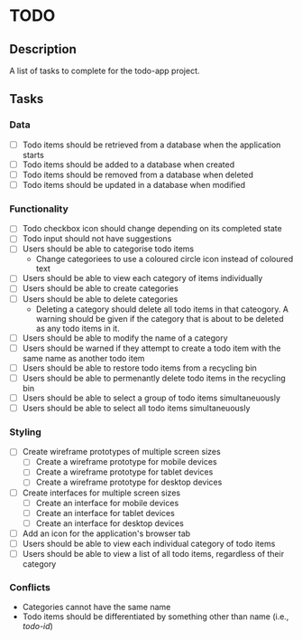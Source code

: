 # TODO

## Description

A list of tasks to complete for the todo-app project.

## Tasks

### Data

- [ ] Todo items should be retrieved from a database when the application starts
- [ ] Todo items should be added to a database when created
- [ ] Todo items should be removed from a database when deleted
- [ ] Todo items should be updated in a database when modified

### Functionality

- [ ] Todo checkbox icon should change depending on its completed state
- [ ] Todo input should not have suggestions
- [ ] Users should be able to categorise todo items
    - Change categoriees to use a coloured circle icon instead of coloured text
- [ ] Users should be able to view each category of items individually
- [ ] Users should be able to create categories
- [ ] Users should be able to delete categories
    - Deleting a category should delete all todo items in that cateogory. A
    warning should be given if the category that is about to be deleted as any
    todo items in it.
- [ ] Users should be able to modify the name of a category
- [ ] Users should be warned if they attempt to create a todo item with the same
name as another todo item
- [ ] Users should be able to restore todo items from a recycling bin
- [ ] Users should be able to permenantly delete todo items in the recycling bin
- [ ] Users should be able to select a group of todo items simultaneuously
- [ ] Users should be able to select all todo items simultaneuously

### Styling

- [ ] Create wireframe prototypes of multiple screen sizes
    - [ ] Create a wireframe prototype for mobile devices
    - [ ] Create a wireframe prototype for tablet devices
    - [ ] Create a wireframe prototype for desktop devices
- [ ] Create interfaces for multiple screen sizes
    - [ ] Create an interface for mobile devices
    - [ ] Create an interface for tablet devices
    - [ ] Create an interface for desktop devices
- [ ] Add an icon for the application's browser tab
- [ ] Users should be able to view each individual category of todo items
- [ ] Users should be able to view a list of all todo items, regardless of their
category

### Conflicts

- Categories cannot have the same name
- Todo items should be differentiated by something other than name (i.e.,
_todo-id_)
